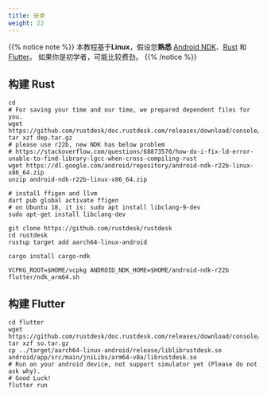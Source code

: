 ```yaml
---
title: 安卓
weight: 22
---
```


{{% notice note %}}
本教程基于**Linux**，假设您**熟悉** [Android NDK](https://developer.android.com/ndk/downloads)、[Rust](https://rustup.rs/) 和 [Flutter](https://flutter.dev/)。 如果你是初学者，可能比较费劲。
{{% /notice %}}

## 构建 Rust
```
cd
# For saving your time and our time, we prepared dependent files for you.
wget https://github.com/rustdesk/doc.rustdesk.com/releases/download/console/dep.tar.gz
tar xzf dep.tar.gz
# please use r22b, new NDK has below problem
# https://stackoverflow.com/questions/68873570/how-do-i-fix-ld-error-unable-to-find-library-lgcc-when-cross-compiling-rust
wget https://dl.google.com/android/repository/android-ndk-r22b-linux-x86_64.zip
unzip android-ndk-r22b-linux-x86_64.zip

# install ffigen and llvm 
dart pub global activate ffigen
# on Ubuntu 18, it is: sudo apt install libclang-9-dev
sudo apt-get install libclang-dev

git clone https://github.com/rustdesk/rustdesk
cd rustdesk
rustup target add aarch64-linux-android 

cargo install cargo-ndk

VCPKG_ROOT=$HOME/vcpkg ANDROID_NDK_HOME=$HOME/android-ndk-r22b flutter/ndk_arm64.sh
```

## 构建 Flutter

```
cd flutter
wget https://github.com/rustdesk/doc.rustdesk.com/releases/download/console/so.tar.gz
tar xzf so.tar.gz
cp ../target/aarch64-linux-android/release/liblibrustdesk.so android/app/src/main/jniLibs/arm64-v8a/librustdesk.so
# Run on your android device, not support simulator yet (Please do not ask why).
# Good Luck!
flutter run
```
